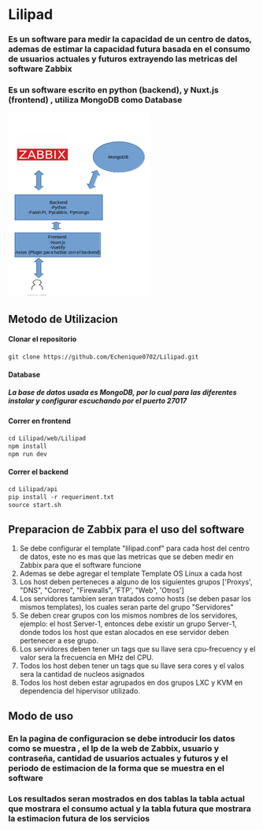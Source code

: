 # Lilipad #

### Es un software para medir la capacidad de un centro de datos, ademas de estimar la capacidad futura basada en el consumo de usuarios actuales y futuros extrayendo las metricas del software Zabbix ###
### Es un software escrito en python (backend), y Nuxt.js (frontend) , utiliza MongoDB como Database ###
<img src="./src/Lilipad.png" />

## Metodo de Utilizacion ##

#### Clonar el repositorio ####
```console
git clone https://github.com/Echenique0702/Lilipad.git
```


#### Database ####
#####  La base de datos usada es MongoDB, por lo cual para las diferentes instalar y configurar escuchando por el puerto 27017 #####


#### Correr en frontend ####

```console
cd Lilipad/web/Lilipad
npm install
npm run dev
```

#### Correr el backend ####

```console
cd Lilipad/api
pip install -r requeriment.txt
source start.sh
```



## Preparacion de Zabbix para el uso del software ##

1. Se debe configurar el template "lilipad.conf" para cada host del centro de datos, este no es mas que las metricas que se deben medir en Zabbix para que el software funcione
2. Ademas se debe agregar el template Template OS Linux  a cada host
3. Los host deben perteneces a alguno de los siguientes grupos ['Proxys', "DNS", "Correo", "Firewalls", 'FTP', "Web", 'Otros']
4. Los servidores tambien seran tratados como hosts (se deben pasar los mismos templates), los cuales seran parte del grupo "Servidores"
5. Se deben crear grupos con los mismos nombres de los servidores, ejemplo: el host Server-1, entonces debe existir un grupo Server-1, donde todos los host que estan alocados en ese servidor deben pertenecer a ese grupo.
6. Los servidores deben tener un tags que su llave sera cpu-frecuency y el valor sera la frecuencia en MHz del CPU.
7. Todos los host deben tener un tags que su llave sera cores y el valos sera la cantidad de nucleos asignados
8. Todos los host deben estar agrupados en dos grupos LXC y KVM en dependencia del hipervisor utilizado.

## Modo de uso ##

### En la pagina de configuracion se debe introducir los datos como se muestra , el Ip de la web de Zabbix, usuario y contraseña, cantidad de usuarios actuales y futuros y el periodo de estimacion de la forma que se muestra en el software ###
### Los resultados seran mostrados en dos tablas la tabla actual que mostrara el consumo actual y la tabla futura que mostrara la estimacion futura de los servicios ###